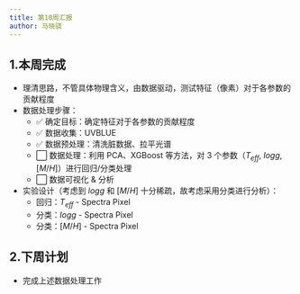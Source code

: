 ```yaml
---
title: 第10周汇报
author: 马晓骁
---
```


## 1.本周完成

- 理清思路，不管具体物理含义，由数据驱动，测试特征（像素）对于各参数的贡献程度
- 数据处理步骤：
  - ✅ 确定目标：确定特征对于各参数的贡献程度
  - ✅ 数据收集：UVBLUE
  - ✅ 数据预处理：清洗脏数据、拉平光谱
  - ⬜ 数据处理：利用 PCA、XGBoost 等方法，对 3 个参数（$T_{eff}$, $log g$, $[M/H]$）进行回归/分类处理
  - ⬜ 数据可视化 & 分析
- 实验设计（考虑到 $log g$ 和 $[M/H]$ 十分稀疏，故考虑采用分类进行分析）：
  - 回归：$T_{eff}$ - Spectra Pixel
  - 分类：$log g$ - Spectra Pixel
  - 分类：$[M/H]$ - Spectra Pixel

## 2.下周计划

- 完成上述数据处理工作
